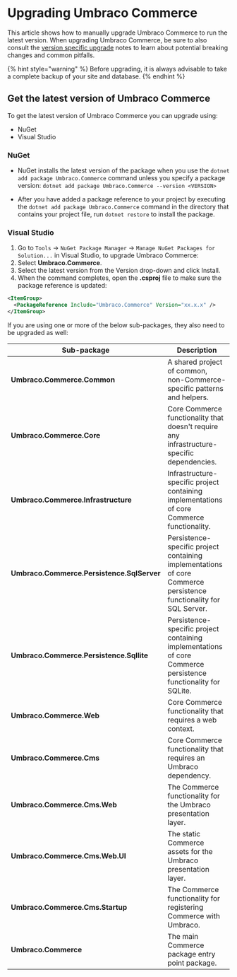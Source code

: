 # Upgrading Umbraco Commerce

This article shows how to manually upgrade Umbraco Commerce to run the latest version.
When upgrading Umbraco Commerce, be sure to also consult the [version specific upgrade](version-specific-upgrades.md) notes to learn about potential breaking changes and common pitfalls.

{% hint style="warning" %}
Before upgrading, it is always advisable to take a complete backup of your site and database.
{% endhint %}

## Get the latest version of Umbraco Commerce

To get the latest version of Umbraco Commerce you can upgrade using:
- NuGet
- Visual Studio

### NuGet

- NuGet installs the latest version of the package when you use the `dotnet add package Umbraco.Commerce` command unless you specify a package version: `dotnet add package Umbraco.Commerce --version <VERSION>`

- After you have added a package reference to your project by executing the `dotnet add package Umbraco.Commerce` command in the directory that contains your project file, run `dotnet restore` to install the package.


### Visual Studio

1. Go to `Tools` -> `NuGet Package Manager` -> `Manage NuGet Packages for Solution...` in Visual Studio, to upgrade Umbraco Commerce:
2. Select **Umbraco.Commerce**.
3. Select the latest version from the Version drop-down and click Install.
4. When the command completes, open the **.csproj** file to make sure the package reference is updated:
```xml
<ItemGroup>
  <PackageReference Include="Umbraco.Commerce" Version="xx.x.x" />
</ItemGroup>
```

If you are using one or more of the below sub-packages, they also need to be upgraded as well:

<table><thead><tr><th width="282">Sub-package</th><th>Description</th></tr></thead><tbody><tr><td><strong>Umbraco.Commerce.Common</strong></td><td>A shared project of common, non-Commerce-specific patterns and helpers.</td></tr><tr><td><strong>Umbraco.Commerce.Core</strong></td><td>Core Commerce functionality that doesn't require any infrastructure-specific dependencies.</td></tr><tr><td><strong>Umbraco.Commerce.Infrastructure</strong></td><td>Infrastructure-specific project containing implementations of core Commerce functionality.</td></tr><tr><td><strong>Umbraco.Commerce.Persistence.SqlServer</strong></td><td>Persistence-specific project containing implementations of core Commerce persistence functionality for SQL Server.</td></tr><tr><td><strong>Umbraco.Commerce.Persistence.Sqllite</strong></td><td>Persistence-specific project containing implementations of core Commerce persistence functionality for SQLite.</td></tr><tr><td><strong>Umbraco.Commerce.Web</strong></td><td>Core Commerce functionality that requires a web context.</td></tr><tr><td><strong>Umbraco.Commerce.Cms</strong></td><td>Core Commerce functionality that requires an Umbraco dependency.</td></tr><tr><td><strong>Umbraco.Commerce.Cms.Web</strong></td><td>The Commerce functionality for the Umbraco presentation layer.</td></tr><tr><td><strong>Umbraco.Commerce.Cms.Web.UI</strong></td><td>The static Commerce assets for the Umbraco presentation layer.</td></tr><tr><td><strong>Umbraco.Commerce.Cms.Startup</strong></td><td>The Commerce functionality for registering Commerce with Umbraco.</td></tr><tr><td><strong>Umbraco.Commerce</strong></td><td>The main Commerce package entry point package.</td></tr></tbody></table>
